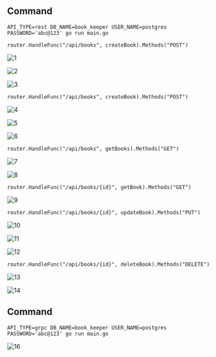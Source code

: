 ## Command

``` API_TYPE=rest DB_NAME=book_keeper USER_NAME=postgres PASSWORD='abc@123' go run main.go ```


``` router.HandleFunc("/api/books", createBook).Methods("POST") ```

![1](https://github.com/komalreddy3/BookAPI_pgsql/assets/82363361/959a3273-d58c-4ff9-a9fe-96e2b6c3b866)

![2](https://github.com/komalreddy3/BookAPI_pgsql/assets/82363361/b70ef5a1-aec9-4f63-9192-29402c653805)

![3](https://github.com/komalreddy3/BookAPI_pgsql/assets/82363361/d6cf5570-89ed-4685-b689-69bc2131a869)


``` router.HandleFunc("/api/books", createBook).Methods("POST") ```

![4](https://github.com/komalreddy3/BookAPI_pgsql/assets/82363361/97164f90-61d8-45ea-ae8b-2ea0cc30d94b)

![5](https://github.com/komalreddy3/BookAPI_pgsql/assets/82363361/99df1888-8b13-408c-a04e-1a21025b5233)

![6](https://github.com/komalreddy3/BookAPI_pgsql/assets/82363361/be8414cd-36c0-4a8f-b155-4675d7d11672)

``` router.HandleFunc("/api/books", getBooks).Methods("GET") ```

![7](https://github.com/komalreddy3/BookAPI_pgsql/assets/82363361/375cfe07-5963-4b6c-8c24-fbe1a1c55537)


![8](https://github.com/komalreddy3/BookAPI_pgsql/assets/82363361/6fc1fcb6-011f-46a6-bf09-552a47d5c75f)

``` router.HandleFunc("/api/books/{id}", getBook).Methods("GET") ```


![9](https://github.com/komalreddy3/BookAPI_pgsql/assets/82363361/e04bba2d-3de6-4c42-97d1-2ceedf213e3d)

``` router.HandleFunc("/api/books/{id}", updateBook).Methods("PUT") ```

![10](https://github.com/komalreddy3/BookAPI_pgsql/assets/82363361/47c9346f-793e-4c34-9f1e-00686c1f2da2)



![11](https://github.com/komalreddy3/BookAPI_pgsql/assets/82363361/6c52789a-c9ad-4622-b654-2eeebff13b18)

![12](https://github.com/komalreddy3/BookAPI_pgsql/assets/82363361/c0e06b81-3a19-4346-b207-f0a9a723d2e2)

``` router.HandleFunc("/api/books/{id}", deleteBook).Methods("DELETE") ```

![13](https://github.com/komalreddy3/BookAPI_pgsql/assets/82363361/e5b8c61f-e8e8-4c05-bddf-63739f880bc4)

![14](https://github.com/komalreddy3/BookAPI_pgsql/assets/82363361/c8d6b3c1-8485-4a9a-a50c-0fe91972859e)

## Command


``` API_TYPE=grpc DB_NAME=book_keeper USER_NAME=postgres PASSWORD='abc@123' go run main.go ```




![16](https://github.com/komalreddy3/BookAPI_pgsql/assets/82363361/0f6a2464-f52a-4a22-a7bc-b071f4464cd3)
